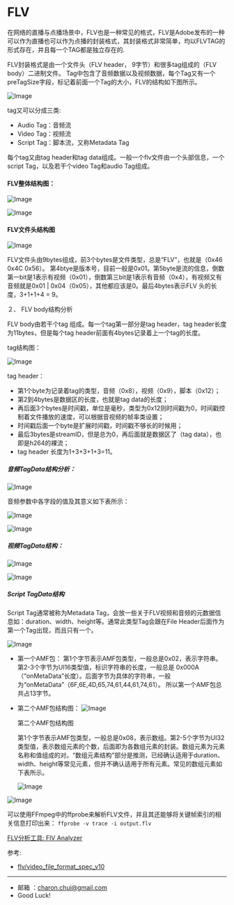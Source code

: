 FLV
===

在网络的直播与点播场景中，FLV也是一种常见的格式，FLV是Adobe发布的一种可以作为直播也可以作为点播的封装格式，其封装格式非常简单，均以FLVTAG的形式存在，并且每一个TAG都是独立存在的.

FLV封装格式是由一个文件头（FLV header， 9字节）和很多tag组成的（FLV body）二进制文件。
Tag中包含了音频数据以及视频数据，每个Tag又有一个preTagSize字段，标记着前面一个Tag的大小，FLV的结构如下图所示。

![Image](https://raw.githubusercontent.com/CharonChui/Pictures/master/flv_tag.jpg?raw=true)


tag又可以分成三类:
- Audio Tag：音频流
- Video Tag：视频流
- Script Tag：脚本流，又称Metadata Tag

每个tag又由tag header和tag data组成。一般一个flv文件由一个头部信息，一个script Tag，以及若干个video Tag和audio Tag组成。


#### FLV整体结构图：

![Image](https://raw.githubusercontent.com/CharonChui/Pictures/master/flv_tag.jpg?raw=true)


![Image](https://raw.githubusercontent.com/CharonChui/Pictures/master/flv_header_tag.png?raw=true)


#### FLV文件头结构图

![Image](https://raw.githubusercontent.com/CharonChui/Pictures/master/flv_tag_2.png?raw=true)   

FLV文件头由9bytes组成，前3个bytes是文件类型，总是“FLV”，也就是（0x46 0x4C 0x56）。
第4btye是版本号，目前一般是0x01。第5byte是流的信息，倒数第一bit是1表示有视频（0x01），倒数第三bit是1表示有音频（0x4），有视频又有音频就是0x01 | 0x04（0x05），其他都应该是0。最后4bytes表示FLV 头的长度，3+1+1+4 = 9。

２、 FLV body结构分析

FLV body由若干个tag 组成。每一个tag第一部分是tag header，tag header长度为11bytes，但是每个tag header前面有4bytes记录着上一个tag的长度。

tag结构图：

![Image](https://raw.githubusercontent.com/CharonChui/Pictures/master/flv_body_tag.png?raw=true)   

tag header：
- 第1个byte为记录着tag的类型，音频（0x8），视频（0x9），脚本（0x12）；
- 第2到4bytes是数据区的长度，也就是tag data的长度；
- 再后面3个bytes是时间戳，单位是毫秒，类型为0x12则时间戳为0，时间戳控制着文件播放的速度，可以根据音视频的帧率类设置；
- 时间戳后面一个byte是扩展时间戳，时间戳不够长的时候用；
- 最后3bytes是streamID，但是总为0，再后面就是数据区了（tag data），也即是h264的裸流；
- tag header 长度为1+3+3+1+3=11。

##### 音频TagData结构分析：

![Image](https://raw.githubusercontent.com/CharonChui/Pictures/master/flv_audio_tag.png?raw=true)   

音频参数中各字段的值及其意义如下表所示：

![Image](https://raw.githubusercontent.com/CharonChui/Pictures/master/flv_audio_tag2.png?raw=true)   

![Image](https://raw.githubusercontent.com/CharonChui/Pictures/master/flv_audio_tag3.png?raw=true)   


##### 视频TagData结构：

![Image](https://raw.githubusercontent.com/CharonChui/Pictures/master/flv_video_tag.png?raw=true)   

![Image](https://raw.githubusercontent.com/CharonChui/Pictures/master/flv_video_tag2.png?raw=true)   


##### Script TagData结构

Script Tag通常被称为Metadata Tag，会放一些关于FLV视频和音频的元数据信息如：duration、width、height等。通常此类型Tag会跟在File Header后面作为第一个Tag出现，而且只有一个。

![Image](https://raw.githubusercontent.com/CharonChui/Pictures/master/flv_script_tag.png?raw=true)   

- 第一个AMF包：
    第1个字节表示AMF包类型，一般总是0x02，表示字符串。第2-3个字节为UI16类型值，标识字符串的长度，一般总是 0x000A（“onMetaData”长度）。后面字节为具体的字符串，一般  为“onMetaData”（6F,6E,4D,65,74,61,44,61,74,61）。
    所以第一个AMF包总共占13字节。

- 第二个AMF包结构图：
    ![Image](https://raw.githubusercontent.com/CharonChui/Pictures/master/flv_awf_tag.png?raw=true)   

     第二个AMF包结构图

    第1个字节表示AMF包类型，一般总是0x08，表示数组。第2-5个字节为UI32类型值，表示数组元素的个数，后面即为各数组元素的封装。数组元素为元素名称和值组成的对。“数组元素结构”部分是推测，已经确认适用于duration、width、height等常见元素，但并不确认适用于所有元素。常见的数组元素如下表所示。

    ![Image](https://raw.githubusercontent.com/CharonChui/Pictures/master/flv_amf_tag.jpg?raw=true)   


![Image](https://raw.githubusercontent.com/CharonChui/Pictures/master/flv_script_tag_2.png?raw=true)   

可以使用FFmpeg中的ffprobe来解析FLV文件，并且其还能够将关键帧索引的相关信息打印出来： 
`ffprobe -v trace -i output.flv`

[FLV分析工具: FlV Analyzer](http://flv-viewer.softwar.io/)

参考: 

- [flv/video_file_format_spec_v10](https://www.adobe.com/content/dam/acom/en/devnet/flv/video_file_format_spec_v10.pdf)



---

- 邮箱 ：charon.chui@gmail.com  
- Good Luck! 